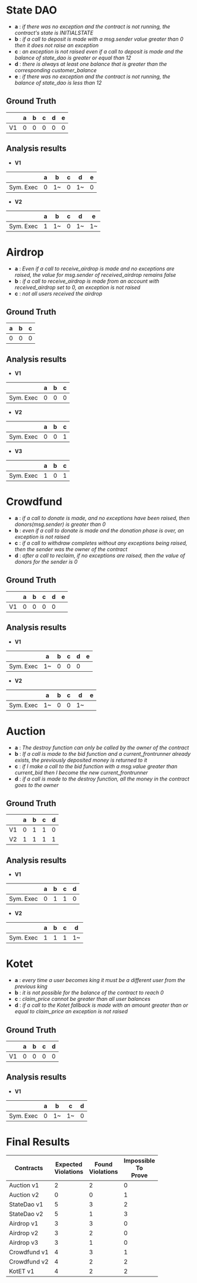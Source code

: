# State DAO
- **a** : _if there was no exception and the contract is not running, the contract's state is INITIALSTATE_
- **b** : _if a call to deposit is made with a msg.sender value greater than 0 then it does not raise an exception_
- **c** : _an exception is not raised even if a call to deposit is made and the balance of state_dao is greater or equal than 12_
- **d** : _there is always at least one balance that is greater than the corresponding customer_balance_
- **e** : _if there was no exception and the contract is not running, the balance of state_dao is less than 12_

## Ground Truth

||a|b|c|d|e|
|----|----|----|----|----|----|
|V1|0|0|0|0|0|


## Analysis results

- **V1**

||a|b|c|d|e|
|----|----|----|----|----|----|
|Sym. Exec|0|1~|0|1~|0

- **V2**

||a|b|c|d|e|
|----|----|----|----|----|----|
|Sym. Exec|1|1~|0|1~|1~|

# Airdrop
- **a** : _Even if a call to receive_airdrop is made and no exceptions are raised, the value for msg.sender of received_airdrop remains false_
- **b** : _if a call to receive_airdrop is made from an account with received_airdrop set to 0, an exception is not raised_
- **c** : _not all users received the airdrop_

## Ground Truth

|a|b|c|
|----|----|----|
|0|0|0|

## Analysis results

- **V1**

||a|b|c|
|----|----|----|----|
|Sym. Exec|0|0|0|

- **V2**

||a|b|c|
|----|----|----|----|
|Sym. Exec|0|0|1|

- **V3**

||a|b|c|
|----|----|----|----|
|Sym. Exec|1|0|1|




# Crowdfund

- **a** : _if a call to donate is made, and no exceptions have been raised, then donors(msg.sender) is greater than 0_
- **b** : _even if a call to donate is made and the donation phase is over, an exception is not raised_
- **c** : _if a call to withdraw completes without any exceptions being raised, then the sender was the owner of the contract_
- **d** : _after a call to reclaim, if no exceptions are raised, then the value of donors for the sender is 0_

## Ground Truth

||a|b|c|d|e|
|----|----|----|----|----|----|
|V1|0|0|0|0|

## Analysis results

- **V1**

||a|b|c|d|e|
|----|----|----|----|----|----|
|Sym. Exec|1~|0|0|0|

- **V2**


||a|b|c|d|e|
|----|----|----|----|----|----|
|Sym. Exec|1~|0|0|1~|

# Auction

- **a** : _The destroy function can only be called by the owner of the contract_
- **b** : _If a call is made to the bid function and a current_frontrunner already exists, the previously deposited money is returned to it_
- **c** : _if I make a call to the bid function with a msg.value greater than current_bid then I become the new current_frontrunner_
- **d** : _if a call is made to the destroy function, all the money in the contract goes to the owner_

## Ground Truth

||a|b|c|d|
|----|----|----|----|----|
|V1|0|1|1|0|
|V2|1|1|1|1|


## Analysis results

- **V1**

||a|b|c|d|
|----|----|----|----|----|
|Sym. Exec|0|1|1|0|

- **V2**

||a|b|c|d|
|----|----|----|----|----|
|Sym. Exec|1|1|1|1~|


# Kotet

- **a** : _every time a user becomes king it must be a different user from the previous king_
- **b** : _it is not possible for the balance of the contract to reach 0_
- **c** : _claim_price cannot be greater than all user balances_
- **d** : _if a call to the Kotet fallback is made with an amount greater than or equal to claim_price an exception is not raised_

## Ground Truth

||a|b|c|d|
|----|----|----|----|----|
|V1|0|0|0|0|

## Analysis results

- **V1**

||a|b|c|d|
|----|----|----|----|----|
|Sym. Exec|0|1~|1~|0|


# Final Results

|Contracts|Expected <br> Violations|Found <br> Violations|Impossible <br> To <br> Prove|
|----|----|----|----|
|Auction v1|2|2|0|
|Auction v2|0|0|1|
|StateDao v1|5|3|2|
|StateDao v2|5|1|3|
|Airdrop v1|3|3|0|
|Airdrop v2|3|2|0|
|Airdrop v3|3|1|0|
|Crowdfund v1|4|3|1|
|Crowdfund v2|4|2|2|
|KotET v1|4|2|2|

